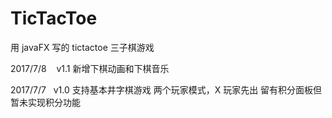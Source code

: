 # TicTacToe

用 javaFX 写的 tictactoe 三子棋游戏

2017/7/8    v1.1
新增下棋动画和下棋音乐

2017/7/7    v1.0
支持基本井字棋游戏
两个玩家模式，X 玩家先出
留有积分面板但暂未实现积分功能
